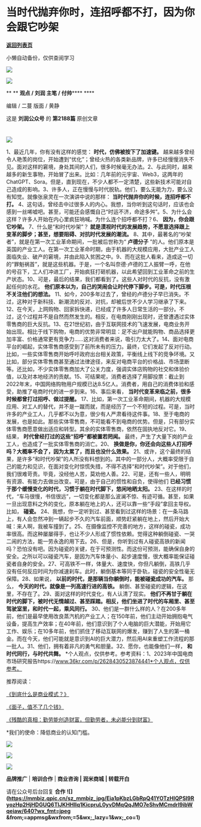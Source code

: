 # 当时代抛弃你时，连招呼都不打，因为你会跟它吵架

[**返回列表页**](/gzh/刘润)

小懒自动备份，仅供查阅学习

![](https://mmbiz.qpic.cn/sz_mmbiz_jpg/Eia1pKbzLGbQ05rqf4tHyB6X44YvIRZf7ciayibtRy0rVSib8CQjW35A8ibcicFzDvdSceZ3wxRFa7icOhIMKPHicVnvEw/640?wx_fmt=jpeg&wxfrom;=5&wx;_lazy=1&wx;_co=1)

![](https://mmbiz.qpic.cn/sz_mmbiz_gif/Eia1pKbzLGbQOK6XFTAYglNZrEY4fDOY36OXVvhZwIpiclWCU19W5NKDA6DsRWREvRI2r6Lic9zuPo9Lmnpqllx1g/640?wx_fmt=gif&from;=appmsg)

 ** ** **观点 / 刘润 主笔 / 付帅****** ****

编辑 / 二蔓 版面 / 黄静

这是 **刘润公众号** 的 **第2188篇** 原创文章

#
![](https://mmbiz.qpic.cn/sz_mmbiz_png/Eia1pKbzLGbSlapxBwT1CibMicYTsQ9pxX9m4nayWFqqPxGCiaoeNSOwoKkfpYBsj5eXaIjjVEEatjYgBd8b08PFXw/640?wx_fmt=png&from;=appmsg&wxfrom;=5&wx;_lazy=1&wx;_co=1)

1、最近几年，你有没有这样的感觉： **时代，仿佛被按下了加速键。**
越来越多曾经令人艳羡的岗位，开始遭到“优化”；曾经火热的各类新品牌，许多已经慢慢消失不见。面对这样的窘境，身处其间的人们，很多时候毫无办法。2、与此同时，越来越多的新生事物，开始冒了出来。比如：几年前的元宇宙、Web3，这两年的ChatGPT、Sora。但是，直到现在，不少人都不一定清楚，这些新技术可能对自己造成的影响。3、许多人，正在慢慢与时代脱轨。他们，要么无能为力，要么没有知觉。就像张泉灵在一次演讲中说的那样：
**当时代抛弃你的时候，连招呼都不打。**
4、这句话，曾经击中过很多人的内心。我想，当你听到这句话时，应该也会感到一丝唏嘘吧。甚至，可能还会感慨自己“时运不济，命途多舛”。5、为什么会这样？许多人开始在内心里疯狂呐喊。为什么连个招呼都不打？6、
**因为，你会跟它吵架。** 7、什么是“和时代吵架”？ **就是漠视时代的发展趋势，不愿意选择跟上变革的脚步；甚至，想要阻碍、对抗时代发展的潮流。**
8、其中，最著名的“吵架者”，就是在第一次工业革命期间，一批被后世称为“ **卢德分子**
”的人。他们原本是英国的产业工人。在第一次工业革命时期，由于机器的大规模应用，大批产业工人面临失业、破产的窘境，并由此陷入贫困之中。9、而在这批人看来，造成这一切的“罪魁祸首”，就是这些机器。于是，一个名叫奈德·卢德的工人振臂一呼，在他的号召下，工人们冲进工厂，开始疯狂打砸机器，以此希望回到工业革命之前的生产状态。10、可是，最后的结果，我们都看到了。这些人对时代的反抗，没有激起任何的水花。
**他们原本以为，自己的哭闹会让时代停下脚步。可是，时代压根不关注他们的想法。**
11、如今，200多年过去了，曾经的卢德分子早已消失。不过，这种对于新科技、新潮流的反对、对抗，却被后世不少人学习继承了下来。12、在今天，上网购物、回家拆快递，已经成了许多人日常生活的一部分。不过，这个过程并不是自然而然发生的。相反，在电商刚刚出现时，还曾遭遇过实体零售商的巨大反抗。13、在21世纪初，由于互联网技术的飞速发展，电商业务开始出现。相比于线下购物，电商的优势非常明显：足不出户就能购物、商品选择更加丰富、价格通常更有竞争力……这对消费者来说，吸引力太大了。14、面对电商平台的崛起，实体零售商感受到了前所未有的压力。最终，它们发起了反对行动。比如，一些实体零售商开始呼吁政府出台相关政策，平衡线上线下的竞争环境。又比如，部分实体零售商甚至通过法律途径，来反对电商平台的价格战、市场垄断等。还比如，不少实体零售商加大了公关力度，强调实体店购物的社交和体验价值，以及对本地经济的贡献。15、可结果呢，消费者选择了用脚投票：截止到2022年末，中国网络购物用户规模已达8.5亿人。消费者，用自己的消费体验和感受，助推了电商时代的进一步到来。16、事后来看，
**当时代变革来临之前，很多时候都曾打过招呼、做过提醒。**
17、比如，第一次工业革命期间，机器的大规模应用、对工人的替代，并不是一蹴而就，而是经历了一个不短的过程。可是，当时许多的产业工人，几乎都不以为意，很少有人严肃看待这件事。18、至于电商的发展，也是如此。那些实体零售商，不可能看不到电商的优势。但是，只有部分实体零售商愿意做出适应和转型。其余的实体零售商，依然在固执地反对它。19、结果，
**时代曾经打过的这些“招呼”都被置若罔闻。** 最终，产生了大量下岗的产业工人，也造成了一批实体零售商的消亡。20、
**换做是你，你还会向这些人打招呼吗？大概率不会了，因为太累了，而且也没什么效果。**
21、或许，这个最终的结果，是许多“和时代吵架”的人所没有料想到的。其中的一部分人，大概率受限于自己的能力和见识，在面对变化时惊慌失措，不得不选择“和时代吵架”。对于他们，我们很难苛责。毕竟，没经他人苦，莫劝他人善。22、可是，还有一些人，明明有资源、有能力去做出改变。可是，由于自己的惯性和自负，使得他们
**已经习惯于那个缓慢变化的时代，习惯于躺在时代脚下，悠闲地晒太阳。**
23、在这样的时代，“车马很慢，书信很远”，一切变化都是那么波澜不惊、有迹可循。甚至，如果一旦出现意料之外的变化，原本躺在地上的人，还可以靠一些“手段”拿回主导权。比如，
**碰瓷。**
24、我想，你一定听到过、甚至看到过这样的场景：在一条马路上，有人会忽然冲到一辆起步不久的汽车前面，顺势赶紧躺在地上，然后开始大喊：来人啊，我被车撞到了。25、在摄像监控不完善的地方，这样的碰瓷，成功率很高。而这种屡屡得手，也让不少人形成了惯性依赖。觉得这种躺倒碰瓷、一哭二闹的方法，能一劳永逸的用下去。26、但是，你听到过有人碰瓷高铁的新闻吗？恐怕没有吧。因为碰瓷的关键，在于可预测性。而这份可预测，能确保自身的安全。之所以可以碰瓷汽车，是因为汽车体量小、起步速度慢，很大概率能保证碰瓷者自身的安全。27、可高铁不一样，体量大、速度快，你但凡躺倒，高铁几乎没有任何反应时间为你减速刹车。此时，躺倒基本等同于卧轨，碰瓷的安全性毫无保障。28、如果说，
**以前的时代，是那辆当你躺倒时，能被碰瓷成功的汽车。** 那么， **今天的时代，就像是一列高速行进的高铁。**
躺倒、甚至碰瓷的逻辑，在这里，不存在了。29、面对这样的时代变化，有人认清了现实。
**他们不再甘于躺在时代的脚下，被时代无情越过、甚至踩踏。相反，他们坐进了时代的车厢里、甚至驾驶室里，和时代一起，乘风同行。**
30、他们是一群什么样的人？在200多年前，他们是最早使用改良蒸汽机的产业工人；在150年前，他们主动开始拥抱电气设备，提高生产效率；在40年前，他们意识到了个人电脑的巨大潜能，开始用它工作、娱乐；在10多年前，他们抓住了移动互联网的爆发，赚到了人生的第一桶金。而在今天，他们可能就是意识到AI的巨大潜力，然后用AI来重塑工作流程的那一批人。31、他们，拥有着非凡的勇气和胆量。32、愿你，也能像他们一样，
**和时代同行，与时代共舞。**
*个人观点，仅供参考。参考资料：1、2023年中国电商市场研究报告https://www.36kr.com/p/2628430523874441*个人观点，仅供参考。

  

  

推荐阅读：

[《到底什么是商业模式？》](https://mp.weixin.qq.com/s?__biz=MjM5NjM5MjQ4MQ==&mid=2651732223&idx=2&sn=83704ad3c242b15f2c676552727293df&chksm=bd1363b18a64eaa7b47d7728ab1f8f168442ce2ca220c9b84afb67834743d999b1e097062f21&token=244880146&lang=zh_CN&scene=21#wechat_redirect)

[《面子，值不了几个钱》](https://mp.weixin.qq.com/s?__biz=MjM5NjM5MjQ4MQ==&mid=2651732398&idx=2&sn=08d49a16f568bc5af386914d7f8a1e52&chksm=bd1362e08a64ebf605e688d2567997ac4529e6fa264d4282641bbbd154e114567f6a8840be03&token=1480987727&lang=zh_CN&scene=21#wechat_redirect)

[《残酷的真相：勤劳能创造财富，但勤劳者，未必能分到财富》](https://mp.weixin.qq.com/s?__biz=MjM5NjM5MjQ4MQ==&mid=2651732554&idx=2&sn=3794285fe7a0a4acec6750eb0ac83fba&chksm=bd1361048a64e8128388f26c636d8807d7496ea48a4f10bb1435b0826e605c16004ec9823c70&token=1480987727&lang=zh_CN&scene=21#wechat_redirect)

  
*我们的使命：降低商业的认知门槛。

![](https://mmbiz.qpic.cn/sz_mmbiz_gif/Eia1pKbzLGbTWux95B4BOjTUKib044gJC11hqS1e59nRTB84jOtbYN552QunD1jXWonpsrdVq9JSGruM6r9TcxPg/640?wx_fmt=gif&from;=appmsg)

[![](https://mmbiz.qpic.cn/sz_mmbiz_gif/Eia1pKbzLGbSoddicbYAvX8aSaDm9bKwxmnoxtnIoHwLZ2Wdibz1h2mkOO7gRxeNvOsCibCEjYXba1azzMrBuOC8Xg/640?wx_fmt=gif&from;=appmsg)]()

![](https://mmbiz.qpic.cn/sz_mmbiz_gif/Eia1pKbzLGbSoddicbYAvX8aSaDm9bKwxmNndB8nrT1PGHRYUlvvug8so7AoMJBgJBWw5nTqsmukww9S78H9Q74w/640?wx_fmt=gif&from;=appmsg)

 **品牌推广** | **培训合作** | **商业咨询 | 润米商城** **| 转载开白**

请在公众号后台回复 **合作**
**![](https://mmbiz.qpic.cn/sz_mmbiz_jpg/Eia1pKbzLGbRpQ41YOTzHIQPSl9RyozHp2HjHDGUQ6TlJKHHlIq1KicpruL0yvDMqQqJMO7eShvMCmdrI9ibWqeiaw/640?wx_fmt=jpeg
&from;=appmsg&wxfrom;=5&wx;_lazy=1&wx;_co=1)**

